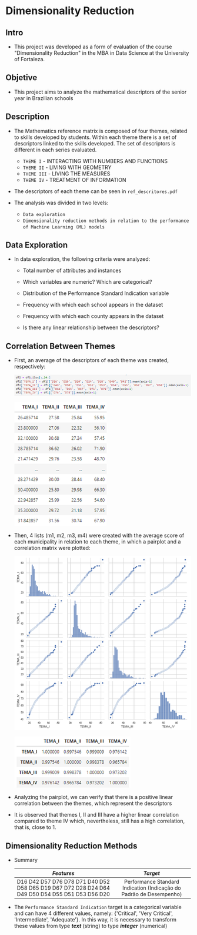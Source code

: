 # Dimensionality Reduction

## Intro
* This project was developed as a form of evaluation of the course "Dimensionality Reduction" in the MBA in Data Science at the University of Fortaleza.

## Objetive
* This project aims to analyze the mathematical descriptors of the senior year in Brazilian schools

## Description
* The Mathematics reference matrix is composed of four themes, related to skills developed by students. Within each theme there is a set of descriptors linked to the skills developed. The set of descriptors is different in each series evaluated.

  * ```THEME I``` - INTERACTING WITH NUMBERS AND FUNCTIONS
  * ```THEME II``` - LIVING WITH GEOMETRY
  * ```THEME III``` - LIVING THE MEASURES
  * ```THEME IV``` - TREATMENT OF INFORMATION

* The descriptors of each theme can be seen in ```ref_descritores.pdf```

* The analysis was divided in two levels: 
  * ```Data exploration```
  * ```Dimensionality reduction methods in relation to the performance of Machine Learning (ML) models```
  
## Data Exploration
 
* In data exploration, the following criteria were analyzed:
 
  * Total number of attributes and instances

  * Which variables are numeric? Which are categorical?

  * Distribution of the Performance Standard Indication variable

  * Frequency with which each school appears in the dataset

  * Frequency with which each county appears in the dataset

  * Is there any linear relationship between the descriptors?

## Correlation Between Themes
  
* First, an average of the descriptors of each theme was created, respectively:
  
  ![themes_avg1](/images/themes_avg1.png)
  
  ![themes_avg2](/images/themes_avg2.png)

* Then, 4 lists (m1, m2, m3, m4) were created with the average score of each municipality in relation to each theme, in which a pairplot and a correlation matrix were plotted:
   
  ![pairplot](/images/pairplot.png)
  
  ![corr_matrix](/images/corr_matrix.png)
  
* Analyzing the pairplot, we can verify that there is a positive linear correlation between the themes, which represent the descriptors

* It is observed that themes I, II and III have a higher linear correlation compared to theme IV which, nevertheless, still has a high correlation, that is, close to 1.

## Dimensionality Reduction Methods

* Summary

  |***Features***|***Target***|
  |:--:|:--:|
  |D16 D42 D57 D76 D78 D71 D40 D52 D58 D65 D19 D67 D72 D28 D24 D64 D49 D50 D54 D55 D51 D53 D56 D20|Performance Standard Indication (Indicação do Padrão de Desempenho)| 

* The ``Performance Standard Indication`` target is a categorical variable and can have 4 different values, namely: {'Critical', 'Very Critical', 'Intermediate', 'Adequate'}. In this way, it is necessary to transform these values from type ***text*** (string) to type ***integer*** (numerical)
